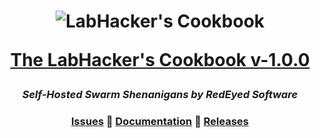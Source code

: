 <h1 align="center">

<img src="https://raw.githubusercontent.com/labhackers/.github/master/.github/media/Labhackers-Social-800x400.png" alt="LabHacker's Cookbook" />

[The LabHacker's Cookbook v-1.0.0](https://github.com/labhackers/cookbook/releases/tag/v-1.0.0)

</h1>

<h3 align="center"><em>
Self-Hosted Swarm Shenanigans by RedEyed Software
</em></h3>

<h3 align="center">
<a href="https://github.com/labhackers/cookbook/issues" target="_blank">Issues</a>
🔸
<a href="https://labhackers.github.io" target="_blank">Documentation</a>
🔸
<a href="https://github.com/labhackers/cookbook/releases" target="_blank">Releases</a>
</h3>
